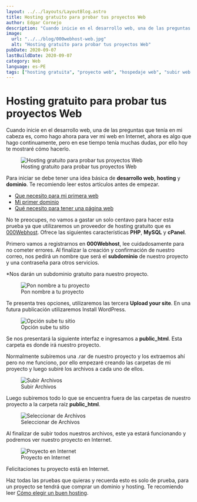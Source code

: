 ```yaml
---
layout: ../../layouts/LayoutBlog.astro
title: Hosting gratuito para probar tus proyectos Web
author: Edgar Cornejo
description: "Cuando inicie en el desarrollo web, una de las preguntas que tenía en mi cabeza es, como hago ahora para ver mi web en Internet, ahora es algo que hago continuamente, pero en ese tiempo tenía muchas dudas, por ello hoy te mostraré cómo hacerlo."
image:
  url: "../../blog/000webhost-web.jpg"
  alt: "Hosting gratuito para probar tus proyectos Web"
pubDate: 2020-09-07
lastBuildDate: 2020-09-07
category: Web
language: es-PE
tags: ["hosting gratuita", "proyecto web", "hospedaje web", "subir web a internet"]
---
```


# Hosting gratuito para probar tus proyectos Web

Cuando inicie en el desarrollo web, una de las preguntas que tenía en mi cabeza es, como hago ahora para ver mi web en Internet, ahora es algo que hago continuamente, pero en ese tiempo tenía muchas dudas, por ello hoy te mostraré cómo hacerlo.

<figure>
  <img src="../../blog/000webhost-web.jpg" alt="Hosting gratuito para probar tus proyectos Web"/>
  <figcaption>Hosting gratuito para probar tus proyectos Web</figcaption>
</figure>

Para iniciar se debe tener una idea básica de **desarrollo web**, **hosting** y **dominio**. Te recomiendo leer estos artículos antes de empezar.

- <a href="que-necesito-para-mi-primera-web" title="Que necesito para mi primera web" target="_blank">Que necesito para mi primera web</a>
- <a href="mi-primer-dominio" title="Mi primer dominio" target="_blank">Mi primer dominio</a>
- <a href="que-necesito-para-tener-una-pagina-web" title="Qué necesito para tener una página web" target="_blank">Qué necesito para tener una página web</a>

No te preocupes, no vamos a gastar un solo centavo para hacer esta prueba ya que utilizaremos un proveedor de hosting gratuito que es <a href="https://es.000webhost.com/" title="000Webhost" target="_blank">000Webhost</a>. Ofrece las siguientes características **PHP**, **MySQL** y **cPanel**.

Primero vamos a registrarnos en **000Webhost**, lee cuidadosamente para no cometer errores. Al finalizar la creación y confirmación de nuestro correo, nos pedirá un nombre  que será el **subdominio** de nuestro proyecto y una contraseña para otros servicios.

*Nos darán un subdominio gratuito para nuestro proyecto.

<figure>
  <img src="../../blog/000webhost-nombra-tu-proyecto.jpg" alt="Pon nombre a tu proyecto"/>
  <figcaption>Pon nombre a tu proyecto</figcaption>
</figure>

Te presenta tres opciones, utilizaremos las tercera **Upload your site**. En una futura publicación utilizaremos Install WordPress.

<figure>
  <img src="../../blog/000webhost-opcion-sube-tu-sitio.jpg" alt="Opción sube tu sitio"/>
  <figcaption>Opción sube tu sitio</figcaption>
</figure>

Se nos presentará la siguiente interfaz e ingresamos a **public_html**. Esta carpeta es donde irá nuestro proyecto.

Normalmente subiremos una .rar de nuestro proyecto y los extraemos ahí pero no me funciono, por ello empezaré creando las carpetas de mi proyecto y luego subiré los archivos a cada uno de ellos.

<figure>
  <img src="../../blog/000webhost-subir-archivos.jpg" alt="Subir Archivos"/>
  <figcaption>Subir Archivos</figcaption>
</figure>

Luego subiremos todo lo que se encuentra fuera de las carpetas de nuestro proyecto a la carpeta raíz **public_html**.

<figure>
  <img src="../../blog/000webhost-seleccionar-archivos.jpg" alt="Seleccionar de Archivos"/>
  <figcaption>Seleccionar de Archivos</figcaption>
</figure>

Al finalizar de subir todos nuestros archivos, este ya estará funcionando y podremos ver nuestro proyecto en Internet.

<figure>
  <img src="../../blog/000webhost-proyecto-en-internet.jpg" alt="Proyecto en Internet"/>
  <figcaption>Proyecto en Internet</figcaption>
</figure>

Felicitaciones tu proyecto está en Internet.

Haz todas las pruebas que quieras y recuerda esto es solo de prueba, para un proyecto se tendrá que comprar un dominio y hosting. Te recomiendo leer <a href="como-elegir-un-buen-hosting/" title="Cómo elegir un buen hosting" target="_blank">Cómo elegir un buen hosting</a>.